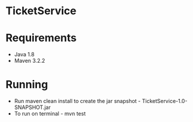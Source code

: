 # TicketService

# Requirements
+ Java 1.8
+ Maven 3.2.2

# Running
+ Run maven clean install to create the jar snapshot - TicketService-1.0-SNAPSHOT.jar
+ To run on terminal - mvn test
